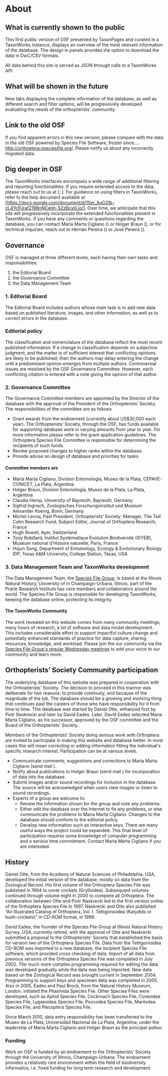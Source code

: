 # About

## What is currently shown to the public

This first public version of OSF presented by TaxonPages and curated in a TaxonWorks instance, displays an overview of the most relevant information of the database. The design in panels provides the option to download the data in DwC/CSV formats.

All data behind this site is served as JSON through calls to a TaxonWorks API.

## What will be shown in the future

New tabs displaying the complete information of the database, as well as different search and filter options, will be progressively developed evaluating the needs of the orthopterists’ community.

## Link to the old OSF

If you find apparent errors in this new version, please compare with the data in the old OSF powered by Species File Software, frozen since…. http://orthoptera.speciesfile.org/. Please notify us about any incorrectly migrated data.

## Dig deeper in OSF

The TaxonWorks interfaces encompass a wide range of additional filtering and reporting functionalities.
If you require extended access to the data, please reach out to us at [<address-maker class="font-medium" :items="['cigliano', 'fcnym', 'unlp', 'edu', 'ar']" />;
<address-maker class="font-medium"  :items="['braun', 'fcnym', 'unlp', 'edu', 'ar']" />]. For guidance on using filters in TaxonWorks, refer to the help document
available at [https://docs.google.com/document/d/1Ser_9uG31b-zL4YcPJrafZ19BnNCenh-S2zBcsIjLio/].
Over time, we anticipate that this site will progressively incorporate the extended functionalities present
in TaxonWorks. If you have any comments or questions regarding the database, you can contact María
Marta Cigliano (<address-maker class="font-medium" :items="['cigliano', 'fcnym', 'unlp', 'edu', 'ar']" />) or Holger Braun (<address-maker class="font-medium" :items="['braun', 'fcnym', 'unlp', 'edu', 'ar']" />), or for
technical inquiries, reach out to Hernán Pereira (<address-maker class="font-medium" :items="['ellocodelassembler', 'gmail', 'com']" />) or José Pereira (<address-maker class="font-medium" :items="['pepelui', 'outlook', 'com']" />).

## Governance

OSF is managed at three different levels, each having their own tasks and responsibilities:

1.  the Editorial Board
2.  the Governance Committee
3.  the Data Management Team

### 1. Editorial Board

The Editorial Board includes authors whose main task is to add new data based on published literature, images, and other information, as well as to correct errors in the database.

### Editorial policy

The classification and nomenclature of the database reflect the most recent published information. If a change in classification depends on subjective judgment, and the matter is of sufficient interest that conflicting opinions are likely to be published; then the authors may delay entering the change until a predominant opinion emerges from multiple authors. Controversial issues are resolved by the OSF Governance Committee. However, each conflicting citation is entered with a note giving the opinion of that author.

### 2. Governance Committee

The Governance Committee members are appointed by the Director of the database with the approval of the President of the Orthopterists’ Society. The responsibilities of the committee are as follows

- Grant awards from the endowment (currently about US$30,000 each year). The Orthopterists’ Society, through the OSF, has funds available for supporting database work in varying amounts from year to year. For more information please refer to the <RouterLink to="grants">grant application guidelines</RouterLink>. The Orthoptera Species File Committee is responsible for determining the recipients of such funds.
- Review proposed changes to higher ranks within the database.
- Provide advise on design of database and priorities for tasks

#### Committee members are

- María Marta Cigliano, Division Entomología, Museo de la Plata, CEPAVE-CONICET, La Plata, Argentina
- Holger Braun, Division Entomología, Museo de la Plata, La Plata, Argentina
- Claudia Hemp, University of Bayreuth, Bayreuth, Germany
- Sigfrid Ingrisch, Zoologisches Forschungsinstitut und Museum Alexander Koenig, Bonn, Germany
- Michel Lecoq, Past President, Orthopterists’ Society; Manager, The Ted Cohn Research Fund; Subject Editor, Journal of Orthoptera Research; France
- Hugh Rowell, Ayer, Switzerland
- Tony Robillard, Institut Systématique Evolution Biodiversité (ISYEB), Muséum national d’Histoire naturelle, Paris, France
- Hojun Song, Department of Entomology, Ecology & Evolutionary Biology IDP, Texas A&M University, College Station, Texas, USA

### 3. Data Management Team and TaxonWorks development

The Data Management Team, the [Species File Group](http://speciesfilegroup.org/about), is based at the Illinois Natural History, University of in Champaign-Urbana, Illinois, part of the Prarie Research Institute has core members and collaborators around the world. The Species File Group is responsible for developing TaxonWorks, keeping the database online, protecting its integrity.

#### The TaxonWorks Community

The work revealed on this website comes from many community meetings, many hours of research, a lot of software and data model development. This includes considerable effort to support impactful culture change and potentially enhanced standards of practice for data capture, sharing resources, knowledge, and workload. Please join the our community via the [Species File Group's regular Wednesday meetings](https://speciesfilegroup.org/events.html) to add your voice to our community and learn more.

## Orthopterists’ Society Community participation

The underlying database of this website was prepared in cooperation with the Orthopterists' Society. The decision to proceed in this manner was deliberate for two reasons: to provide continuity, and because of the magnitude of the job. The database should be a growing and evolving thing that continues past the careers of those who have responsibility for it from time to time. This database was started by Daniel Otte, enhanced first by Piotr Naskrecki and later by David Eades. Later, David Eades selected Maria Marta Cigliano, as his successor, approved by the OSF committee and the Board of the Orthopterists' Society.

Members of the Orthopterists' Society doing serious work with Orthoptera are invited to participate in making this website and database better. In most cases this will mean correcting or adding information fitting the individual's specific research interest. Participation can be at various levels.

- Communicate comments, suggestions and corrections to Maria Marta Cigliano (send mail <address-maker class="font-medium" :items="['cigliano', 'fcnym', 'unlp', 'edu', 'ar']" />).
- Notify about publications to Holger Braun (send mail <address-maker class="font-medium" :items="['braun', 'fcnym', 'unlp', 'edu', 'ar']" />) for incorporation of data into the database.
- Submit images and/or sound recordings for inclusion in the database. The source will be acknowledged when users view images or listen to sound recordings.
- Experts of a group are welcome to:
  - Review the information shown for the group and note any problems.
  - Either edit the database over the Internet to fix any problems, or else communicate the problems to Maria Marta Cigliano. Changes to the database should conform to the editorial policy.
  - Develop new information such as interactive keys. There are many useful ways the project could be expanded. This final level of participation requires some knowledge of computer programming and a serious time commitment. Contact Maria Marta Cigliano if you are interested.

## History

Daniel Otte, from the Academy of Natural Sciences of Philadelphia, USA, developed the initial version of the database, mostly on data from the Zoological Record. His first volume of the Orthoptera Species File was published in 1994 to cover crickets (Grylloidea). Subsequent volumes continued through volume eight in 2000 to complete all Orthoptera. The collaboration between Otte and Piotr Naskrecki led to the first version online of the Orthoptera Species File in 1997. Naskrecki and Otte also published “An Illustrated Catalog of Orthoptera, Vol. I. Tettigonioidea (Katydids or bush-crickets)” in CD-ROM format, in 1999.

David Eades, the founder of the Species File Group at Illinois Natural History Survey, USA, currently retired, with the approval of Otte and Naskrecki submitted a proposal to the Orthopterists' Society that established the basis for version two of the Orthoptera Species File. Data from the Tettigonioidea CD-ROM was imported to a new database, the incipient Species File software, which provided cross checking of data. Import of all data from previous versions of the Orthoptera Species File was completed in July 2002. The much more complex programming required for editing the data was developed gradually while the data was being imported. New data based on the Zoological Record was brought current in September 2004. Programming to support keys and specimen data was completed in 2005. Also in 2005, Eades and Paul Brock, from the Natural History Museum, London, initiated the Phasmida Species File. Other Species Files were developed, such as Aphid Species File, Cockroach Species File, Coreoidea Species File, Lygaeoidea Species File, Psocodea Species File, Mantodea Species File, and Plecoptera Species File.

Since March 2010, data entry responsibility has been transferred to the Museo de La Plata, Universidad Nacional de La Plata, Argentina, under the leadership of Maria Marta Cigliano and Holger Braun as the principal author.

### Funding

Work on OSF is funded by an endowment to the Orthopterists’ Society through the University of Illinois, Champaign-Urbana. The endowment provides a relatively rare environment within the field of biodiversity informatics, i.e. fixed funding for long term research and development.
